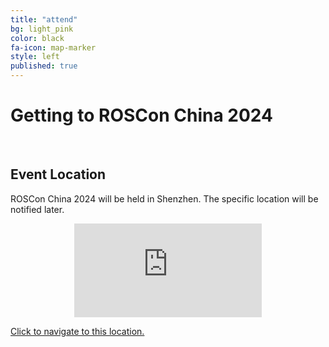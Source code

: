 ```yaml
---
title: "attend"
bg: light_pink
color: black
fa-icon: map-marker
style: left
published: true
---
```


# Getting to ROSCon China 2024

<br>

<!-- <center>
<iframe class="hotel-map" src="https://www.google.com/maps/embed?pb=!1m18!1m12!1m3!1d13123.558045687618!2d-90.08273647353157!3d29.94805414151726!2m3!1f0!2f0!3f0!3m2!1i1024!2i768!4f13.1!3m3!1m2!1s0x8620a5dfc9a9c43b%3A0xd4943975e2aaa32!2sHyatt%20Regency%20New%20Orleans!5e0!3m2!1sen!2sus!4v1675895320103!5m2!1sen!2sus"  style="border:0;"></iframe>
</center> -->
## Event Location

ROSCon China 2024 will be held in Shenzhen. The specific location will be notified later.

<center>

<iframe class="hotel-map" src="https://m.amap.com/navi/?dest=113.937828,22.577244&destName=中国广东省深圳科创学院（南山总部）&hideRouteIcon=1&key=16734f580da28d991b80e793123d02a1"  style="border:0;"></iframe>
</center>

[Click to navigate to this location.](https://apis.map.qq.com/uri/v1/marker?marker=coord:22.577244,113.937828;title:深圳科创学院（南山总部）;addr:深圳科创学院（南山总部）&referer=myapp)

<br>

<!-- ## Travel to XX

* How to get to XX -->

<br>

<!-- ## Hotel Information


<center>
<img src="./img/hotel.jpg" class="hotel-img" alt="The Hotel" style="width:60%"/>
</center>
<br> -->

<!-- [Venue](https://example.com) is the official event hotel and conference center. -->
